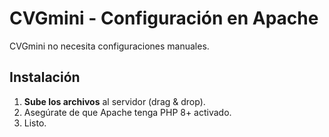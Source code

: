 # CVGmini - Configuración en Apache  

CVGmini no necesita configuraciones manuales.  

## Instalación  
1. **Sube los archivos** al servidor (drag & drop).  
2. Asegúrate de que Apache tenga PHP 8+ activado.  
3. Listo.  
